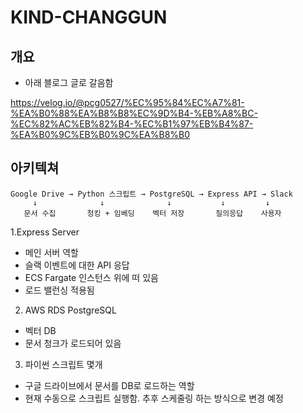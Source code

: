 # KIND-CHANGGUN

## 개요

- 아래 블로그 글로 갈음함

https://velog.io/@pcg0527/%EC%95%84%EC%A7%81-%EA%B0%88%EA%B8%B8%EC%9D%B4-%EB%A8%BC-%EC%82%AC%EB%82%B4-%EC%B1%97%EB%B4%87-%EA%B0%9C%EB%B0%9C%EA%B8%B0

## 아키텍쳐

```
Google Drive → Python 스크립트 → PostgreSQL → Express API → Slack
     ↓              ↓              ↓           ↓         ↓
   문서 수집       청킹 + 임베딩    벡터 저장       질의응답    사용자
```

1.Express Server

- 메인 서버 역할
- 슬랙 이벤트에 대한 API 응답
- ECS Fargate 인스턴스 위에 떠 있음
- 로드 밸런싱 적용됨

2. AWS RDS PostgreSQL

- 벡터 DB
- 문서 청크가 로드되어 있음

3. 파이썬 스크립트 몇개

- 구글 드라이브에서 문서를 DB로 로드하는 역할
- 현재 수동으로 스크립트 실행함. 추후 스케줄링 하는 방식으로 변경 예정
